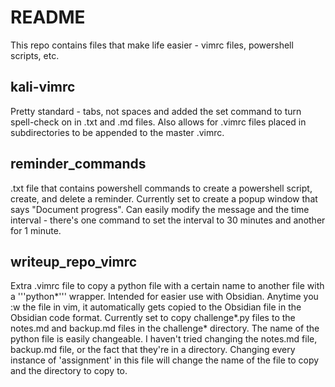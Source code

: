 # README
This repo contains files that make life easier - vimrc files, powershell scripts, etc.

## kali-vimrc
Pretty standard - tabs, not spaces and added the set command to turn spell-check on in .txt and .md files.
Also allows for .vimrc files placed in subdirectories to be appended to the master .vimrc.

## reminder_commands
.txt file that contains powershell commands to create a powershell script, create, and delete a reminder.
Currently set to create a popup window that says "Document progress".
Can easily modify the message and the time interval - there's one command to set the interval to 30 minutes and another for 1 minute.

## writeup_repo_vimrc
Extra .vimrc file to copy a python file with a certain name to another file with a '''python\*''' wrapper.
Intended for easier use with Obsidian. Anytime you :w the file in vim, it automatically gets copied to the Obsidian file in the Obsidian code format.
Currently set to copy challenge\*.py files to the notes.md and backup.md files in the challenge\* directory.
The name of the python file is easily changeable.
I haven't tried changing the notes.md file, backup.md file, or the fact that they're in a directory.
Changing every instance of 'assignment' in this file will change the name of the file to copy and the directory to copy to.
